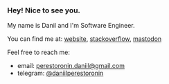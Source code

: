 ### Hey! Nice to see you.

My name is Danil and I'm Software Engineer.

You can find me at: [website](https://danilperestoronin.com), [stackoverflow](https://stackoverflow.com/users/6936154/danil-perestoronin?tab=profile), [mastodon](https://mas.to/web/@daniilperestoronin)

Feel free to reach me:
- email: [perestoronin.daniil@gmail.com](mailto:perestoronin.daniil@gmail.com)
- telegram: [@daniilperestoronin](t.me/daniilperestoronin)


